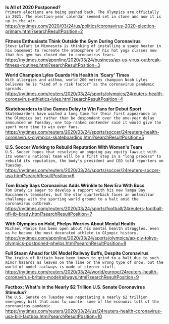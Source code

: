 **Is All of 2020 Postponed?**\
`Primary elections are being pushed back. The Olympics are officially in 2021. The election-year calendar seemed set in stone and now it is up in the air.`\
https://nytimes.com/2020/03/24/us/politics/coronavirus-2020-election-primary.html?searchResultPosition=2

**Fitness Enthusiasts Think Outside the Gym During Coronavirus**\
`Steve LaTart in Minnesota is thinking of installing a space heater in his basement to recreate the atmosphere of his hot yoga classes now that his gym has closed due to coronavirus fears.`\
https://nytimes.com/aponline/2020/03/24/business/ap-us-virus-outbreak-fitness-routines.html?searchResultPosition=3

**World Champion Lyles Guards His Health in 'Scary' Times**\
`With allergies and asthma, world 200 metres champion Noah Lyles believes he is "kind of a risk factor" as the coronavirus pandemic spreads.`\
https://nytimes.com/reuters/2020/03/24/sports/olympics/24reuters-health-coronavirus-athletics-lyles.html?searchResultPosition=4

**Skateboarders to Use Games Delay to Win Fans for Debut Sport**\
`Skateboarders have waited a long time for their first appearance in the Olympics but rather than be despondent over the one-year delay announced on Tuesday, one top-ranked contender said it would give the sport more time to win over fans.`\
https://nytimes.com/reuters/2020/03/24/sports/soccer/24reuters-health-coronavirus-olympics-skateboarding.html?searchResultPosition=5

**U.S. Soccer Working to Rebuild Reputation With Women's Team**\
`U.S. Soccer hopes that resolving an ongoing pay equity lawsuit with its women's national team will be a first step in a "long process" to rebuild its reputation, the body's president and CEO told reporters on Tuesday.  `\
https://nytimes.com/reuters/2020/03/24/sports/soccer/24reuters-soccer-usa.html?searchResultPosition=6

**Tom Brady Says Coronavirus Adds Wrinkle to New Era With Bucs**\
`Tom Brady is eager to develop a rapport with his new Tampa Bay Buccaneers teammates, but the star quarterback faces an unfamiliar challenge with the sporting world ground to a halt amid the coronavirus outbreak.`\
https://nytimes.com/reuters/2020/03/24/sports/football/24reuters-football-nfl-tb-brady.html?searchResultPosition=7

**With Olympics on Hold, Phelps Worries About Mental Health**\
`Michael Phelps has been open about his mental health struggles, even as he became the most decorated athlete in Olympic history.`\
https://nytimes.com/aponline/2020/03/24/sports/olympics/ap-oly-tokyo-olympics-postponed-phelps.html?searchResultPosition=8

**Full Steam Ahead for UK Model Railway Buffs, Despite Coronavirus**\
`The trains of Britain have been known to grind to a halt due to such minor hazards as leaves on the line or the wrong type of snow, but the world of model railways is made of sterner stuff.`\
https://nytimes.com/reuters/2020/03/24/world/europe/24reuters-health-coronavirus-britain-modelrailways.html?searchResultPosition=9

**Factbox: What's in the Nearly $2 Trillion U.S. Senate Coronavirus Stimulus?**\
`The U.S. Senate on Tuesday was negotiating a nearly $2 trillion emergency bill that aims to counter some of the economic toll of the coronavirus pandemic.`\
https://nytimes.com/reuters/2020/03/24/us/24reuters-health-coronavirus-usa-bill-factbox.html?searchResultPosition=10

